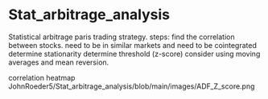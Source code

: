 # Stat_arbitrage_analysis

 Statistical arbitrage paris trading strategy. 
 steps:
  find the correlation between stocks. need to be in similar markets and need to be cointegrated
  determine stationarity
  determine threshold (z-score)
  consider using moving averages and mean reversion.

  correlation heatmap
  JohnRoeder5/Stat_arbitrage_analysis/blob/main/images/ADF_Z_score.png
